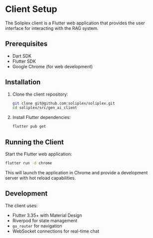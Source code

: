 # Client Setup

The Soliplex client is a Flutter web application that provides the user
interface for interacting with the RAG system.

## Prerequisites

- Dart SDK
- Flutter SDK
- Google Chrome (for web development)

## Installation

1. Clone the client repository:
   ```bash
   git clone git@github.com:soliplex/soliplex.git
   cd soliplex/src/gen_ai_client
   ```

2. Install Flutter dependencies:
   ```bash
   flutter pub get
   ```

## Running the Client

Start the Flutter web application:

```bash
flutter run -d chrome
```

This will launch the application in Chrome and provide a development
server with hot reload capabilities.

## Development

The client uses:
- Flutter 3.35+ with Material Design
- Riverpod for state management
- `go_router` for navigation
- WebSocket connections for real-time chat
